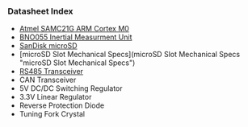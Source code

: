 ### Datasheet Index
* [Atmel SAMC21G ARM Cortex M0](https://github.com/SDSURocketProject/far-mars-avionics-pcb/blob/master/documentation/Datasheets/atmel-samc21datasheet.pdf "Atmel SAMC21G ARM Cortex M0+")
* [BNO055 Inertial Measurment Unit](https://github.com/SDSURocketProject/far-mars-avionics-pcb/blob/master/documentation/Datasheets/BST-BNO055-DS000.pdf "BNO055 Inertial Measurment Unit")
* [SanDisk microSD](https://github.com/SDSURocketProject/far-mars-avionics-pcb/blob/master/documentation/Datasheets/sandisk-microSD.pdf "SanDisk microSD")
* [microSD Slot Mechanical Specs](microSD Slot Mechanical Specs "microSD Slot Mechanical Specs")
* [RS485 Transceiver](https://github.com/SDSURocketProject/far-mars-avionics-pcb/blob/master/documentation/Datasheets/sn65hvd35.pdf "RS485 Transciever ")
* CAN Transceiver
* 5V DC/DC Switching Regulator
* 3.3V Linear Regulator
* Reverse Protection Diode
* Tuning Fork Crystal
